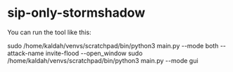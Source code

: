 # sip-only-stormshadow
 
You can run the tool like this:

sudo /home/kaldah/venvs/scratchpad/bin/python3 main.py --mode both --attack-name invite-flood --open_window
sudo /home/kaldah/venvs/scratchpad/bin/python3 main.py --mode gui
